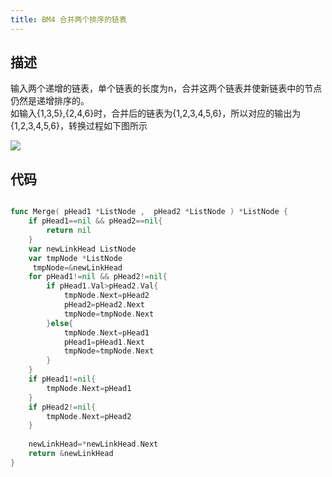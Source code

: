 ```yaml
---
title: BM4 合并两个排序的链表
---
```

## 描述

输入两个递增的链表，单个链表的长度为n，合并这两个链表并使新链表中的节点仍然是递增排序的。  
如输入{1,3,5},{2,4,6}时，合并后的链表为{1,2,3,4,5,6}，所以对应的输出为{1,2,3,4,5,6}，转换过程如下图所示

![](https://md-blog-images.oss-cn-beijing.aliyuncs.com/images/ONMwZ4.png)

## 代码
```go

func Merge( pHead1 *ListNode ,  pHead2 *ListNode ) *ListNode {
    if pHead1==nil && pHead2==nil{
        return nil
    }
    var newLinkHead ListNode
    var tmpNode *ListNode
     tmpNode=&newLinkHead
    for pHead1!=nil && pHead2!=nil{
        if pHead1.Val>pHead2.Val{
            tmpNode.Next=pHead2
            pHead2=pHead2.Next
            tmpNode=tmpNode.Next
        }else{
            tmpNode.Next=pHead1
            pHead1=pHead1.Next
            tmpNode=tmpNode.Next
        }
    }
    if pHead1!=nil{
        tmpNode.Next=pHead1
    }
    if pHead2!=nil{
        tmpNode.Next=pHead2
    }
    
    newLinkHead=*newLinkHead.Next
    return &newLinkHead
}
```